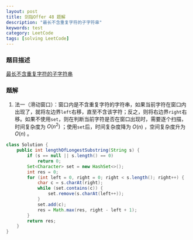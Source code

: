 ```yaml
---
layout: post
title: 剑指Offer 48 题解
description: "最长不含重复字符的子字符串"
keywords: test
category: LeetCode
tags: [solving LeetCode]
---
```


### 题目描述
[最长不含重复字符的子字符串](https://leetcode-cn.com/problems/zui-chang-bu-han-zhong-fu-zi-fu-de-zi-zi-fu-chuan-lcof/)

### 题解
1. 法一（滑动窗口）：窗口内是不含重复字符的字符串，如果当前字符在窗口内出现了，就将左边界`left`右移，直至不含该字符；反之，则将右边界`right`右移。如果不使用`set`，则在判断当前字符是否在窗口出现时，需要逐个扫描，时间复杂度为 $O(n^2)$ ；使用`set`后，时间复杂度降为 $O(n)$ ，空间复杂度升为 $O(n)$ 。
```java
class Solution {
    public int lengthOfLongestSubstring(String s) {
        if (s == null || s.length() == 0)
            return 0;
        Set<Character> set = new HashSet<>();
        int res = 0;
        for (int left = 0, right = 0; right < s.length(); right++) {
            char c = s.charAt(right);
            while (set.contains(c)) {
                set.remove(s.charAt(left++));
            }
            set.add(c);
            res = Math.max(res, right - left + 1);
        }
        return res;
    }
}
```